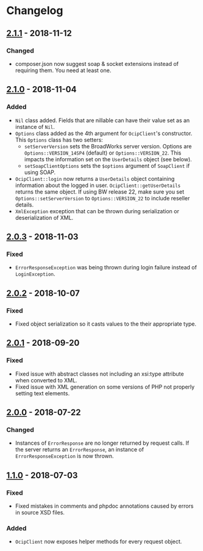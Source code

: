# Changelog

## [2.1.1] - 2018-11-12
### Changed
- composer.json now suggest soap & socket extensions instead of requiring them. You need at least one.

## [2.1.0] - 2018-11-04
### Added
- `Nil` class added. Fields that are nillable can have their value set as an instance of `Nil`.
- `Options` class added as the 4th argument for `OcipClient`'s constructor. This `Options` class has two setters:
  - `setServerVersion` sets the BroadWorks server version. Options are `Options::VERSION_14SP4` (default) or `Options::VERSION_22`. This impacts the information set on the `UserDetails` object (see below).
  - `setSoapClientOptions` sets the `$options` argument of `SoapClient` if using SOAP.
- `OcipClient::login` now returns a `UserDetails` object containing information about the logged in user. `OcipClient::getUserDetails` returns the same object. If using BW release 22, make sure you set `Options::setServerVersion` to `Options::VERSION_22` to include reseller details.
- `XmlException` exception that can be thrown during serialization or deserialization of XML.

## [2.0.3] - 2018-11-03
### Fixed
- `ErrorResponseException` was being thrown during login failure instead of `LoginException`.

## [2.0.2] - 2018-10-07
### Fixed
- Fixed object serialization so it casts values to the their appropriate type. 

## [2.0.1] - 2018-09-20
### Fixed
- Fixed issue with abstract classes not including an xsi:type attribute when converted to XML.
- Fixed issue with XML generation on some versions of PHP not properly setting text elements.

## [2.0.0] - 2018-07-22
### Changed
- Instances of `ErrorResponse` are no longer returned by request calls. If the server returns an `ErrorResponse`, an instance of `ErrorResponseException` is now thrown.

## [1.1.0] - 2018-07-03
### Fixed
- Fixed mistakes in comments and phpdoc annotations caused by errors in source XSD files.

### Added
- `OcipClient` now exposes helper methods for every request object.

[2.1.1]: https://github.com/cwmiller/broadworks-connector/compare/2.1.0...2.1.1
[2.1.0]: https://github.com/cwmiller/broadworks-connector/compare/2.0.3...2.1.0
[2.0.3]: https://github.com/cwmiller/broadworks-connector/compare/2.0.2...2.0.3
[2.0.2]: https://github.com/cwmiller/broadworks-connector/compare/2.0.1...2.0.2
[2.0.1]: https://github.com/cwmiller/broadworks-connector/compare/2.0...2.0.1
[2.0.0]: https://github.com/cwmiller/broadworks-connector/compare/1.1...2.0
[1.1.0]: https://github.com/cwmiller/broadworks-connector/compare/1.0...1.1